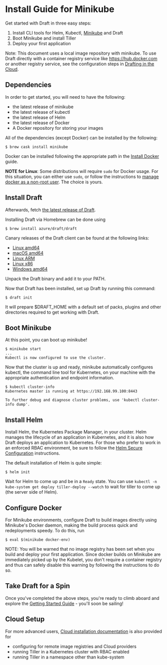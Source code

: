 # Install Guide for Minikube

Get started with Draft in three easy steps:

1. Install CLI tools for Helm, Kubectl, [Minikube][] and Draft
1. Boot Minikube and install Tiller
1. Deploy your first application

Note: This document uses a local image repository with minikube. To use Draft directly with a container registry service like https://hub.docker.com or another registry service, see the configuration steps in [Drafting in the Cloud](install-advanced.md#drafting-in-the-cloud). 

## Dependencies

In order to get started, you will need to have the following:

- the latest release of minikube
- the latest release of kubectl
- the latest release of Helm
- the latest release of Docker
- A Docker repository for storing your images

All of the dependencies (except Docker) can be installed by the following:

```shell
$ brew cask install minikube
```

Docker can be installed following the appropriate path in the [Install Docker](https://docs.docker.com/install/) guide.

**NOTE for Linux**: Some distributions will require `sudo` for Docker usage. For this situation, you can either use `sudo`, or follow the instructions to [manage docker as a non-root user](https://docs.docker.com/install/linux/linux-postinstall/#manage-docker-as-a-non-root-user). The choice is yours.

## Install Draft

Afterwards, fetch [the latest release of Draft](https://github.com/sfunkhouser/draft/releases). 

Installing Draft via Homebrew can be done using

```shell
$ brew install azure/draft/draft
```

Canary releases of the Draft client can be found at the following links:

- [Linux amd64](https://azuredraft.blob.core.windows.net/draft/draft-canary-linux-amd64.tar.gz)
- [macOS amd64](https://azuredraft.blob.core.windows.net/draft/draft-canary-darwin-amd64.tar.gz)
- [Linux ARM](https://azuredraft.blob.core.windows.net/draft/draft-canary-linux-arm.tar.gz)
- [Linux x86](https://azuredraft.blob.core.windows.net/draft/draft-canary-linux-386.tar.gz)
- [Windows amd64](https://azuredraft.blob.core.windows.net/draft/draft-canary-windows-amd64.zip)

Unpack the Draft binary and add it to your PATH.

Now that Draft has been installed, set up Draft by running this command:

```shell
$ draft init
```

It will prepare $DRAFT_HOME with a default set of packs, plugins and other directories required to get working with Draft.

## Boot Minikube

At this point, you can boot up minikube!

```shell
$ minikube start
...
Kubectl is now configured to use the cluster.
```

Now that the cluster is up and ready, minikube automatically configures kubectl, the command line tool for Kubernetes, on your machine with the appropriate authentication and endpoint information.

```shell
$ kubectl cluster-info
Kubernetes master is running at https://192.168.99.100:8443

To further debug and diagnose cluster problems, use 'kubectl cluster-info dump'.
```

## Install Helm

Install Helm, the Kubernetes Package Manager, in your cluster. Helm manages the lifecycle of an application in Kubernetes, and it is also how Draft deploys an application to Kubernetes. For those who prefer to work in an enforced RBAC environment, be sure to follow the [Helm Secure Configuration](https://docs.helm.sh/using_helm/#securing-your-helm-installation) instructions.

The default installation of Helm is quite simple:

```shell
$ helm init
```

Wait for Helm to come up and be in a `Ready` state. You can use `kubectl -n kube-system get deploy tiller-deploy --watch` to wait for tiller to come up (the server side of Helm).

## Configure Docker

For Minikube environments, configure Draft to build images directly using Minikube's Docker daemon, making the build process quick and redeployments speedy. To do this, run

```shell
$ eval $(minikube docker-env)
```

NOTE: You will be warned that no image registry has been set when you build and deploy your first application. Since docker builds on Minikube are immediately picked up by the Kubelet, you don't require a container registry and thus can safely disable this warning by following the instructions to do so.

## Take Draft for a Spin

Once you've completed the above steps, you're ready to climb aboard and explore the [Getting Started Guide][Getting Started] - you'll soon be sailing!

## Cloud Setup

For more advanced users, [Cloud installation documentation](install-cloud.md) is also provided for

- configuring for remote image registries and Cloud providers
- running Tiller in a Kubernetes cluster with RBAC enabled
- running Tiller in a namespace other than kube-system

[Getting Started]: getting-started.md
[minikube]: https://github.com/kubernetes/minikube
